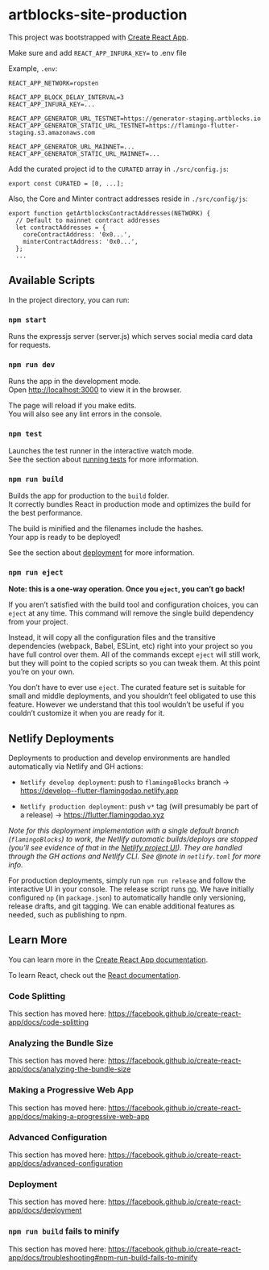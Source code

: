 # artblocks-site-production

This project was bootstrapped with [Create React App](https://github.com/facebook/create-react-app).

Make sure and add `REACT_APP_INFURA_KEY=` to .env file

Example, `.env`:

```
REACT_APP_NETWORK=ropsten

REACT_APP_BLOCK_DELAY_INTERVAL=3
REACT_APP_INFURA_KEY=...

REACT_APP_GENERATOR_URL_TESTNET=https://generator-staging.artblocks.io
REACT_APP_GENERATOR_STATIC_URL_TESTNET=https://flamingo-flutter-staging.s3.amazonaws.com

REACT_APP_GENERATOR_URL_MAINNET=...
REACT_APP_GENERATOR_STATIC_URL_MAINNET=...
```

Add the curated project id to the `CURATED` array in `./src/config.js`:

```
export const CURATED = [0, ...];
```
Also, the Core and Minter contract addresses reside in `./src/config/js`:

```
export function getArtblocksContractAddresses(NETWORK) {
  // Default to mainnet contract addresses
  let contractAddresses = {
    coreContractAddress: '0x0...',
    minterContractAddress: '0x0...',
  };
  ...
```

## Available Scripts

In the project directory, you can run:

### `npm start`

Runs the expressjs server (server.js) which serves social media card data for requests.

### `npm run dev`

Runs the app in the development mode.<br />
Open [http://localhost:3000](http://localhost:3000) to view it in the browser.

The page will reload if you make edits.<br />
You will also see any lint errors in the console.

### `npm test`

Launches the test runner in the interactive watch mode.<br />
See the section about [running tests](https://facebook.github.io/create-react-app/docs/running-tests) for more information.

### `npm run build`

Builds the app for production to the `build` folder.<br />
It correctly bundles React in production mode and optimizes the build for the best performance.

The build is minified and the filenames include the hashes.<br />
Your app is ready to be deployed!

See the section about [deployment](https://facebook.github.io/create-react-app/docs/deployment) for more information.

### `npm run eject`

**Note: this is a one-way operation. Once you `eject`, you can’t go back!**

If you aren’t satisfied with the build tool and configuration choices, you can `eject` at any time. This command will remove the single build dependency from your project.

Instead, it will copy all the configuration files and the transitive dependencies (webpack, Babel, ESLint, etc) right into your project so you have full control over them. All of the commands except `eject` will still work, but they will point to the copied scripts so you can tweak them. At this point you’re on your own.

You don’t have to ever use `eject`. The curated feature set is suitable for small and middle deployments, and you shouldn’t feel obligated to use this feature. However we understand that this tool wouldn’t be useful if you couldn’t customize it when you are ready for it.

## Netlify Deployments

Deployments to production and develop environments are handled automatically via Netlify and GH actions:

- `Netlify develop deployment`: push to `flamingoBlocks` branch -> https://develop--flutter-flamingodao.netlify.app

- `Netlify production deployment`: push `v*` tag (will presumably be part of a release) -> https://flutter.flamingodao.xyz

_Note for this deployment implementation with a single default branch (`flamingoBlocks`) to work, the Netlify automatic builds/deploys are stopped (you'll see evidence of that in the [Netlify project UI](https://app.netlify.com/sites/flutter-flamingodao/overview)). They are handled through the GH actions and Netlify CLI. See @note in `netlify.toml` for more info._

For production deployments, simply run `npm run release` and follow the interactive UI in your console. The release script runs [np](https://github.com/sindresorhus/np). We have initially configured `np` (in `package.json`) to automatically handle only versioning, release drafts, and git tagging. We can enable additional features as needed, such as publishing to npm.

## Learn More

You can learn more in the [Create React App documentation](https://facebook.github.io/create-react-app/docs/getting-started).

To learn React, check out the [React documentation](https://reactjs.org/).

### Code Splitting

This section has moved here: https://facebook.github.io/create-react-app/docs/code-splitting

### Analyzing the Bundle Size

This section has moved here: https://facebook.github.io/create-react-app/docs/analyzing-the-bundle-size

### Making a Progressive Web App

This section has moved here: https://facebook.github.io/create-react-app/docs/making-a-progressive-web-app

### Advanced Configuration

This section has moved here: https://facebook.github.io/create-react-app/docs/advanced-configuration

### Deployment

This section has moved here: https://facebook.github.io/create-react-app/docs/deployment

### `npm run build` fails to minify

This section has moved here: https://facebook.github.io/create-react-app/docs/troubleshooting#npm-run-build-fails-to-minify
